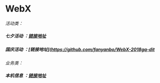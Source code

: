 # WebX

*活动类：*

##### 七夕活动 ：[链接地址](https://github.com/fanyanbo/WebX-2018qx)

##### 国庆活动 ：[链接地址](https://github.com/fanyanbo/WebX-2018gq-dit

























*业务类：*

##### 本机信息 ：[链接地址](https://github.com/fanyanbo/WebX-2018qx)
